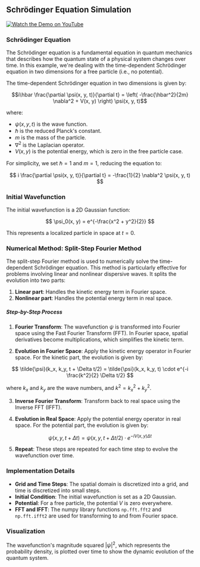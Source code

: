 ## Schrödinger Equation Simulation

[![Watch the Demo on YouTube](https://img.youtube.com/vi/Za9TGx75ElI/maxresdefault.jpg)](https://youtu.be/Za9TGx75ElI?si=ikGQMCyG8am8Qyz-)

### Schrödinger Equation

The Schrödinger equation is a fundamental equation in quantum mechanics that describes how the quantum state of a physical system changes over time. In this example, we're dealing with the time-dependent Schrödinger equation in two dimensions for a free particle (i.e., no potential).

The time-dependent Schrödinger equation in two dimensions is given by:

$$i\hbar \frac{\partial \psi(x, y, t)}{\partial t} = \left( -\frac{\hbar^2}{2m} \nabla^2 + V(x, y) \right) \psi(x, y, t)$$

where:

- $\psi(x, y, t)$ is the wave function.
- $\hbar$ is the reduced Planck's constant.
- $m$ is the mass of the particle.
- $\nabla^2$ is the Laplacian operator.
- $V(x, y)$ is the potential energy, which is zero in the free particle case.

For simplicity, we set $\hbar = 1$ and $m = 1$, reducing the equation to:

$$
i \frac{\partial \psi(x, y, t)}{\partial t} = -\frac{1}{2} \nabla^2 \psi(x, y, t)
$$

### Initial Wavefunction

The initial wavefunction is a 2D Gaussian function:

$$
\psi_0(x, y) = e^{-\frac{x^2 + y^2}{2}}
$$

This represents a localized particle in space at $t = 0$.

### Numerical Method: Split-Step Fourier Method

The split-step Fourier method is used to numerically solve the time-dependent Schrödinger equation. This method is particularly effective for problems involving linear and nonlinear dispersive waves. It splits the evolution into two parts:
1. **Linear part**: Handles the kinetic energy term in Fourier space.
2. **Nonlinear part**: Handles the potential energy term in real space.

##### Step-by-Step Process

1. **Fourier Transform**: The wavefunction $\psi$ is transformed into Fourier space using the Fast Fourier Transform (FFT). In Fourier space, spatial derivatives become multiplications, which simplifies the kinetic term.

2. **Evolution in Fourier Space**: Apply the kinetic energy operator in Fourier space. For the kinetic part, the evolution is given by:

$$
\tilde{\psi}(k_x, k_y, t + \Delta t/2) = \tilde{\psi}(k_x, k_y, t) \cdot e^{-i \frac{k^2}{2} \Delta t/2}
$$

where $k_x$ and $k_y$ are the wave numbers, and $k^2 = k_x^2 + k_y^2$.

3. **Inverse Fourier Transform**: Transform back to real space using the Inverse FFT (IFFT).

4. **Evolution in Real Space**: Apply the potential energy operator in real space. For the potential part, the evolution is given by:

$$
\psi(x, y, t + \Delta t) = \psi(x, y, t + \Delta t/2) \cdot e^{-i V(x, y) \Delta t}
$$

5. **Repeat**: These steps are repeated for each time step to evolve the wavefunction over time.

### Implementation Details

- **Grid and Time Steps**: The spatial domain is discretized into a grid, and time is discretized into small steps.
- **Initial Condition**: The initial wavefunction is set as a 2D Gaussian.
- **Potential**: For a free particle, the potential $V$ is zero everywhere.
- **FFT and IFFT**: The numpy library functions `np.fft.fft2` and `np.fft.ifft2` are used for transforming to and from Fourier space.

### Visualization

The wavefunction's magnitude squared $|\psi|^2$, which represents the probability density, is plotted over time to show the dynamic evolution of the quantum system. 
